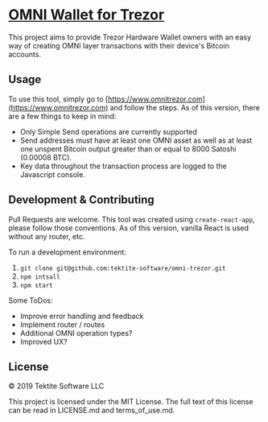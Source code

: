 # [OMNI Wallet for Trezor](https://www.omnitrezor.com)

This project aims to provide Trezor Hardware Wallet owners with an easy way of creating OMNI layer transactions with their device's Bitcoin accounts.

## Usage

To use this tool, simply go to [https://www.omnitrezor.com](https://www.omnitrezor.com) and follow the steps.  As of this version, there are a few things to keep in mind:

* Only Simple Send operations are currently supported
* Send addresses must have at least one OMNI asset as well as at least one unspent Bitcoin output greater than or equal to 8000 Satoshi (0.00008 BTC).
* Key data throughout the transaction process are logged to the Javascript console.

## Development & Contributing

Pull Requests are welcome.  This tool was created using `create-react-app`, please follow those conventions.  As of this version, vanilla React is used without any router, etc.

To run a development environment:
1. `git clone git@github.com:tektite-software/omni-trezor.git`
2. `npm intsall`
3. `npm start`

Some ToDos:
* Improve error handling and feedback
* Implement router / routes
* Additional OMNI operation types?
* Improved UX?

## License

© 2019 Tektite Software LLC

This project is licensed under the MIT License.  The full text of this license can be read in LICENSE.md and terms_of_use.md.
